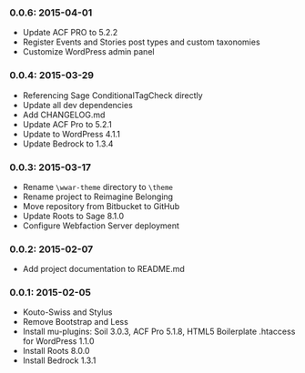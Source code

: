 ### 0.0.6: 2015-04-01

* Update ACF PRO to 5.2.2
* Register Events and Stories post types and custom taxonomies
* Customize WordPress admin panel

### 0.0.4: 2015-03-29

* Referencing Sage ConditionalTagCheck directly
* Update all dev dependencies
* Add CHANGELOG.md
* Update ACF Pro to 5.2.1
* Update to WordPress 4.1.1
* Update Bedrock to 1.3.4

### 0.0.3: 2015-03-17

* Rename `\wwar-theme` directory to `\theme`
* Rename project to Reimagine Belonging
* Move repository from Bitbucket to GitHub
* Update Roots to Sage 8.1.0
* Configure Webfaction Server deployment

### 0.0.2: 2015-02-07

* Add project documentation to README.md

### 0.0.1: 2015-02-05

* Kouto-Swiss and Stylus
* Remove Bootstrap and Less
* Install mu-plugins: Soil 3.0.3, ACF Pro 5.1.8, HTML5 Boilerplate .htaccess for WordPress 1.1.0
* Install Roots 8.0.0
* Install Bedrock 1.3.1
